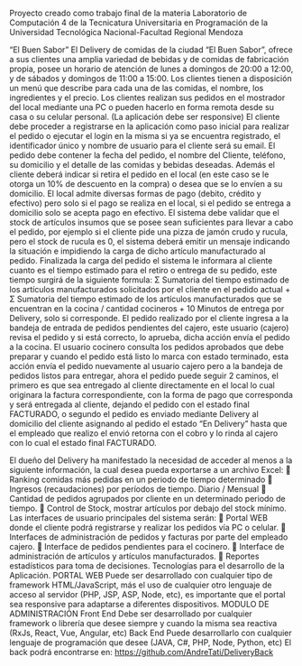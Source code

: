 Proyecto creado como trabajo final de la materia Laboratorio de Computación 4 de la Tecnicatura Universitaria en Programación de la Universidad Tecnológica Nacional-Facultad Regional Mendoza

“El Buen Sabor” El Delivery de comidas de la ciudad “El Buen Sabor”, ofrece a sus clientes una amplia variedad de bebidas y de comidas de fabricación propia, posee un horario de atención de lunes a domingos de 20:00 a 12:00, y de sábados y domingos de 11:00 a 15:00. Los clientes tienen a disposición un menú que describe para cada una de las comidas, el nombre, los ingredientes y el precio. Los clientes realizan sus pedidos en el mostrador del local mediante una PC o pueden hacerlo en forma remota desde su casa o su celular personal. (La aplicación debe ser responsive) El cliente debe proceder a registrarse en la aplicación como paso inicial para realizar el pedido o ejecutar el login en la misma si ya se encuentra registrado, el identificador único y nombre de usuario para el cliente será su email. El pedido debe contener la fecha del pedido, el nombre del Cliente, teléfono, su domicilio y el detalle de las comidas y bebidas deseadas. Además el cliente deberá indicar si retira el pedido en el local (en este caso se le otorga un 10% de descuento en la compra) o desea que se lo envíen a su domicilio. El local admite diversas formas de pago (debito, crédito y efectivo) pero solo si el pago se realiza en el local, si el pedido se entrega a domicilio solo se acepta pago en efectivo. El sistema debe validar que el stock de artículos insumos que se posee sean suficientes para llevar a cabo el pedido, por ejemplo si el cliente pide una pizza de jamón crudo y rucula, pero el stock de rucula es 0, el sistema deberá emitir un mensaje indicando la situación e impidiendo la carga de dicho artículo manufacturado al pedido. Finalizada la carga del pedido el sistema le informara al cliente cuanto es el tiempo estimado para el retiro o entrega de su pedido, este tiempo surgirá de la siguiente formula: Σ Sumatoria del tiempo estimado de los artículos manufacturados solicitados por el cliente en el pedido actual + Σ Sumatoria del tiempo estimado de los artículos manufacturados que se encuentran en la cocina / cantidad cocineros + 10 Minutos de entrega por Delivery, solo si corresponde. El pedido realizado por el cliente ingresa a la bandeja de entrada de pedidos pendientes del cajero, este usuario (cajero) revisa el pedido y si está correcto, lo aprueba, dicha acción envía el pedido a la cocina. El usuario cocinero consulta los pedidos aprobados que debe preparar y cuando el pedido está listo lo marca con estado terminado, esta acción envía el pedido nuevamente al usuario cajero pero a la bandeja de pedidos listos para entregar, ahora el pedido puede seguir 2 caminos, el primero es que sea entregado al cliente directamente en el local lo cual originara la factura correspondiente, con la forma de pago que corresponda y será entregada al cliente, dejando el pedido con el estado final FACTURADO, o segundo el pedido es enviado mediante Delivery al domicilio del cliente asignando al pedido el estado “En Delivery” hasta que el empleado que realizo el envió retorna con el cobro y lo rinda al cajero con lo cual el estado final FACTURADO.

El dueño del Delivery ha manifestado la necesidad de acceder al menos a la siguiente información, la cual desea pueda exportarse a un archivo Excel:  Ranking comidas más pedidas en un periodo de tiempo determinado  Ingresos (recaudaciones) por períodos de tiempo. Diario / Mensual  Cantidad de pedidos agrupados por cliente en un determinado periodo de tiempo.  Control de Stock, mostrar artículos por debajo del stock mínimo. Las interfaces de usuario principales del sistema serán:  Portal WEB donde el cliente podrá registrarse y realizar los pedidos vía PC o celular.  Interfaces de administración de pedidos y facturas por parte del empleado cajero.  Interface de pedidos pendientes para el cocinero.  Interface de administración de artículos y artículos manufacturados.  Reportes estadísticos para toma de decisiones. Tecnologías para el desarrollo de la Aplicación. PORTAL WEB Puede ser desarrollado con cualquier tipo de framework HTML/JavaScript, más el uso de cualquier otro lenguaje de acceso al servidor (PHP, JSP, ASP, Node, etc), es importante que el portal sea responsive para adaptarse a diferentes dispositivos. MODULO DE ADMINISTRACIÓN Front End Debe ser desarrollado por cualquier framework o librería que desee siempre y cuando la misma sea reactiva (RxJs, React, Vue, Angular, etc) Back End Puede desarrollarlo con cualquier lenguaje de programación que desee (JAVA, C#, PHP, Node, Python, etc)
El back podrá encontrarse en: https://github.com/AndreTati/DeliveryBack
